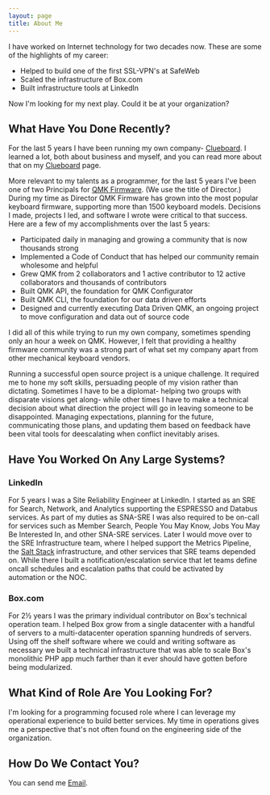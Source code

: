 ```yaml
---
layout: page
title: About Me
---
```


I have worked on Internet technology for two decades now. These are some of the highlights of my career:

* Helped to build one of the first SSL-VPN's at SafeWeb
* Scaled the infrastructure of Box.com
* Built infrastructure tools at LinkedIn

Now I'm looking for my next play. Could it be at your organization?

## What Have You Done Recently?

For the last 5 years I have been running my own company- [Clueboard](clueboard.md). I learned a lot, both about business and myself, and you can read more about that on my [Clueboard](clueboard.md) page.

More relevant to my talents as a programmer, for the last 5 years I've been one of two Principals for [QMK Firmware](https://qmk.fm/). (We use the title of Director.) During my time as Director QMK Firmware has grown into the most popular keyboard firmware, supporting more than 1500 keyboard models. Decisions I made, projects I led, and software I wrote were critical to that success. Here are a few of my accomplishments over the last 5 years:

* Participated daily in managing and growing a community that is now thousands strong
* Implemented a Code of Conduct that has helped our community remain wholesome and helpful
* Grew QMK from 2 collaborators and 1 active contributor to 12 active collaborators and thousands of contributors
* Built QMK API, the foundation for QMK Configurator
* Built QMK CLI, the foundation for our data driven efforts
* Designed and currently executing Data Driven QMK, an ongoing project to move configuration and data out of source code

I did all of this while trying to run my own company, sometimes spending only an hour a week on QMK. However, I felt that providing a healthy firmware community was a strong part of what set my company apart from other mechanical keyboard vendors.

Running a successful open source project is a unique challenge. It required me to hone my soft skills, persuading people of my vision rather than dictating. Sometimes I have to be a diplomat- helping two groups with disparate visions get along- while other times I have to make a technical decision about what direction the project will go in leaving someone to be disappointed. Managing expectations, planning for the future, communicating those plans, and updating them based on feedback have been vital tools for deescalating when conflict inevitably arises.

## Have You Worked On Any Large Systems?

### LinkedIn

For 5 years I was a Site Reliability Engineer at LinkedIn. I started as an SRE for Search, Network, and Analytics supporting the ESPRESSO and Databus services. As part of my duties as SNA-SRE I was also required to be on-call for services such as Member Search, People You May Know, Jobs You May Be Interested In, and other SNA-SRE services. Later I would move over to the SRE Infrastructure team, where I helped support the Metrics Pipeline, the [Salt Stack](https://saltproject.io/) infrastructure, and other services that SRE teams depended on. While there I built a notification/escalation service that let teams define oncall schedules and escalation paths that could be activated by automation or the NOC.

### Box.com

For 2½ years I was the primary individual contributor on Box's technical operation team. I helped Box grow from a single datacenter with a handful of servers to a multi-datacenter operation spanning hundreds of servers. Using off the shelf software where we could and writing software as necessary we built a technical infrastructure that was able to scale Box's monolithic PHP app much farther than it ever should have gotten before being modularized.

## What Kind of Role Are You Looking For?

I'm looking for a programming focused role where I can leverage my operational experience to build better services. My time in operations gives me a perspective that's not often found on the engineering side of the organization.

## How Do We Contact You?

You can send me [Email](mailto:github@clueboard.co).
